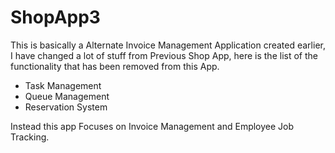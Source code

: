 # ShopApp3

This is basically a Alternate Invoice Management Application created earlier, I have changed a lot of stuff from Previous Shop App, here is the list of the functionality that has been removed from this App.

* Task Management
* Queue Management
* Reservation System

Instead this app Focuses on Invoice Management and Employee Job Tracking.
